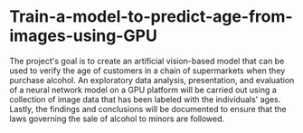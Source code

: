 # Train-a-model-to-predict-age-from-images-using-GPU
The project's goal is to create an artificial vision-based model that can be used to verify the age of customers in a chain of supermarkets when they purchase alcohol. An exploratory data analysis, presentation, and evaluation of a neural network model on a GPU platform will be carried out using a collection of image data that has been labeled with the individuals' ages. Lastly, the findings and conclusions will be documented to ensure that the laws governing the sale of alcohol to minors are followed.
